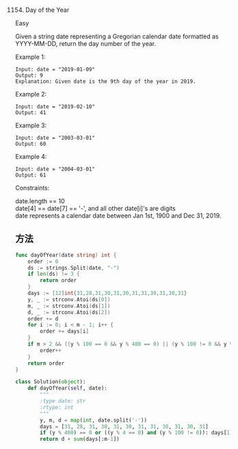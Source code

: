 1154. Day of the Year


Easy


Given a string date representing a Gregorian calendar date formatted as YYYY-MM-DD, return the day number of the year.

 

Example 1:

```
Input: date = "2019-01-09"
Output: 9
Explanation: Given date is the 9th day of the year in 2019.
```

Example 2:

```
Input: date = "2019-02-10"
Output: 41
```

Example 3:

```
Input: date = "2003-03-01"
Output: 60
```

Example 4:

```
Input: date = "2004-03-01"
Output: 61
```
 

Constraints:

date.length == 10  
date[4] == date[7] == '-', and all other date[i]'s are digits  
date represents a calendar date between Jan 1st, 1900 and Dec 31, 2019.


## 方法

```go
func dayOfYear(date string) int {
    order := 0
	ds := strings.Split(date, "-")
	if len(ds) != 3 {
		return order
	}
	days := [12]int{31,28,31,30,31,30,31,31,30,31,30,31}
	y, _ := strconv.Atoi(ds[0])
	m, _ := strconv.Atoi(ds[1])
	d, _ := strconv.Atoi(ds[2])
	order += d
	for i := 0; i < m - 1; i++ {
		order += days[i]
	}
	if m > 2 && ((y % 100 == 0 && y % 400 == 0) || (y % 100 != 0 && y % 4 == 0)) {
		order++
	}
	return order
}
```


```python
class Solution(object):
    def dayOfYear(self, date):
        """
        :type date: str
        :rtype: int
        """
        y, m, d = map(int, date.split('-'))
        days = [31, 28, 31, 30, 31, 30, 31, 31, 30, 31, 30, 31]
        if (y % 400) == 0 or ((y % 4 == 0) and (y % 100 != 0)): days[1] = 29
        return d + sum(days[:m-1])
```